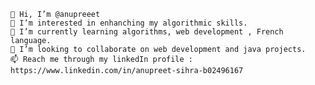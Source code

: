 

    👋 Hi, I’m @anupreeet
    👀 I’m interested in enhanching my algorithmic skills.
    🌱 I’m currently learning algorithms, web development , French language.
    💞️ I’m looking to collaborate on web development and java projects.
    📫 Reach me through my linkedIn profile : https://www.linkedin.com/in/anupreet-sihra-b02496167


<!---
anupreeet/anupreeet is a ✨ special ✨ repository because its `README.md` (this file) appears on your GitHub profile.
You can click the Preview link to take a look at your changes.
--->
